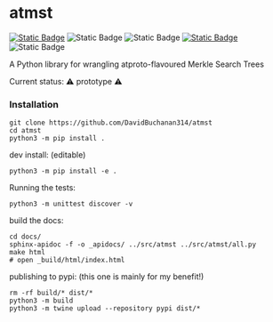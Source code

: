 # atmst

[![Static Badge](https://img.shields.io/badge/license-MIT-blue)](./LICENSE) ![Static Badge](https://img.shields.io/badge/works%20on%20my%20machine-forestgreen) ![Static Badge](https://img.shields.io/badge/test%20coverage-nonzero-red) [![Static Badge](https://img.shields.io/badge/docs-exist!-orange)](https://davidbuchanan314.github.io/atmst/) ![Static Badge](https://img.shields.io/badge/cryptography-certified%20hand--rolled-yellow)

A Python library for wrangling atproto-flavoured Merkle Search Trees

Current status: ⚠️ prototype ⚠️

### Installation

```
git clone https://github.com/DavidBuchanan314/atmst
cd atmst
python3 -m pip install .
```

dev install: (editable)

```
python3 -m pip install -e .
```

Running the tests:

```
python3 -m unittest discover -v
```

build the docs:

```
cd docs/
sphinx-apidoc -f -o _apidocs/ ../src/atmst ../src/atmst/all.py
make html
# open _build/html/index.html
```

publishing to pypi: (this one is mainly for my benefit!)

```
rm -rf build/* dist/*
python3 -m build
python3 -m twine upload --repository pypi dist/*
```
